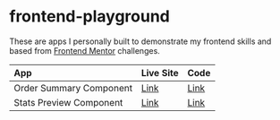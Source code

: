 # frontend-playground

These are apps I personally built to demonstrate my frontend skills and based from [Frontend Mentor](https://www.frontendmentor.io) challenges.

| App                     | Live Site                                                                                             | Code                                                                                                    |
| :---------------------- | :---------------------------------------------------------------------------------------------------- | :------------------------------------------------------------------------------------------------------ |
| Order Summary Component | [Link](https://ronniemacapobre.github.io/frontend-playground/order-summary-component-main/index.html) | [Link](https://github.com/ronniemacapobre/frontend-playground/tree/master/order-summary-component-main) |
| Stats Preview Component | [Link](https://ronniemacapobre.github.io/frontend-playground/order-summary-component-main/index.html) | [Link](https://github.com/ronniemacapobre/frontend-playground/tree/master/order-summary-component-main) |
